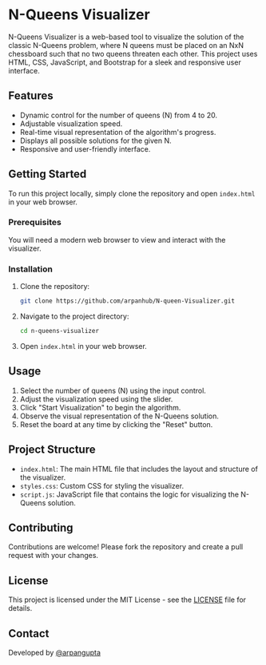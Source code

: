 # N-Queens Visualizer

N-Queens Visualizer is a web-based tool to visualize the solution of the classic N-Queens problem, where N queens must be placed on an NxN chessboard such that no two queens threaten each other. This project uses HTML, CSS, JavaScript, and Bootstrap for a sleek and responsive user interface.

## Features

- Dynamic control for the number of queens (N) from 4 to 20.
- Adjustable visualization speed.
- Real-time visual representation of the algorithm's progress.
- Displays all possible solutions for the given N.
- Responsive and user-friendly interface.

## Getting Started

To run this project locally, simply clone the repository and open `index.html` in your web browser.

### Prerequisites

You will need a modern web browser to view and interact with the visualizer.

### Installation

1. Clone the repository:
    ```bash
    git clone https://github.com/arpanhub/N-queen-Visualizer.git
    ```
2. Navigate to the project directory:
    ```bash
    cd n-queens-visualizer
    ```
3. Open `index.html` in your web browser.

## Usage

1. Select the number of queens (N) using the input control.
2. Adjust the visualization speed using the slider.
3. Click "Start Visualization" to begin the algorithm.
4. Observe the visual representation of the N-Queens solution.
5. Reset the board at any time by clicking the "Reset" button.

## Project Structure

- `index.html`: The main HTML file that includes the layout and structure of the visualizer.
- `styles.css`: Custom CSS for styling the visualizer.
- `script.js`: JavaScript file that contains the logic for visualizing the N-Queens solution.

## Contributing

Contributions are welcome! Please fork the repository and create a pull request with your changes.

## License

This project is licensed under the MIT License - see the [LICENSE](LICENSE) file for details.

## Contact

Developed by [@arpangupta](https://github.com/arpanhub)

